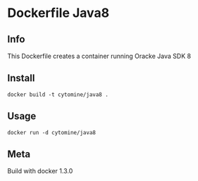 # Dockerfile Java8

## Info

This Dockerfile creates a container running Oracke Java SDK 8

## Install

`docker build -t cytomine/java8 .`

## Usage

`docker run -d cytomine/java8`

## Meta

Build with docker 1.3.0
